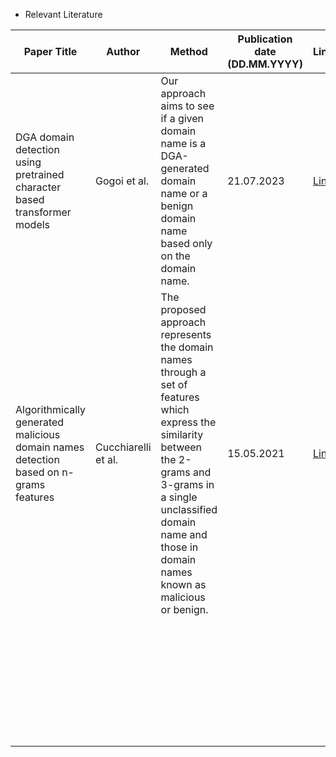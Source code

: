 * Relevant Literature

|                                   Paper Title                                         |       Author          |                                                                                                       Method                                                                                                                          | Publication date (DD.MM.YYYY)     |                                       Link                                                |
|---------------------------------------------------------------------------------------|-----------------------|---------------------------------------------------------------------------------------------------------------------------------------------------------------------------------------------------------------------------------------|-----------------------------------|-------------------------------------------------------------------------------------------|
| DGA domain detection using pretrained character based transformer models              | Gogoi et al.          | Our approach aims to see if a given domain name is a DGA-generated domain name or a benign domain name based only on the domain name.                                                                                                 | 21.07.2023                        | [Link](https://ieeexplore.ieee.org/document/10183602/authors#authors)                     |
| Algorithmically generated malicious domain names detection based on n-grams features  | Cucchiarelli et al.   | The proposed approach represents the domain names through a set of features which express the similarity between the 2-grams and 3-grams in a single unclassified domain name and those in domain names known as malicious or benign. | 15.05.2021                        | [Link](https://www.sciencedirect.com/science/article/abs/pii/S0957417420311957?via=ihub)  |
|                                                                                       |                       |                                                                                                                                                                                                                                       |                                   |                                                                                           | 
|                                                                                       |                       |                                                                                                                                                                                                                                       |                                   |                                                                                           | 
|                                                                                       |                       |                                                                                                                                                                                                                                       |                                   |                                                                                           | 
|                                                                                       |                       |                                                                                                                                                                                                                                       |                                   |                                                                                           | 
|                                                                                       |                       |                                                                                                                                                                                                                                       |                                   |                                                                                           | 
|                                                                                       |                       |                                                                                                                                                                                                                                       |                                   |                                                                                           | 
|                                                                                       |                       |                                                                                                                                                                                                                                       |                                   |                                                                                           | 
|                                                                                       |                       |                                                                                                                                                                                                                                       |                                   |                                                                                           | 
|                                                                                       |                       |                                                                                                                                                                                                                                       |                                   |                                                                                           | 
|                                                                                       |                       |                                                                                                                                                                                                                                       |                                   |                                                                                           | 
|                                                                                       |                       |                                                                                                                                                                                                                                       |                                   |                                                                                           | 
|                                                                                       |                       |                                                                                                                                                                                                                                       |                                   |                                                                                           | 
|                                                                                       |                       |                                                                                                                                                                                                                                       |                                   |                                                                                           | 
|                                                                                       |                       |                                                                                                                                                                                                                                       |                                   |                                                                                           | 
|                                                                                       |                       |                                                                                                                                                                                                                                       |                                   |                                                                                           | 
|                                                                                       |                       |                                                                                                                                                                                                                                       |                                   |                                                                                           | 
|                                                                                       |                       |                                                                                                                                                                                                                                       |                                   |                                                                                           | 
|                                                                                       |                       |                                                                                                                                                                                                                                       |                                   |                                                                                           | 
|                                                                                       |                       |                                                                                                                                                                                                                                       |                                   |                                                                                           | 
|                                                                                       |                       |                                                                                                                                                                                                                                       |                                   |                                                                                           | 
|                                                                                       |                       |                                                                                                                                                                                                                                       |                                   |                                                                                           | 
|                                                                                       |                       |                                                                                                                                                                                                                                       |                                   |                                                                                           | 
|                                                                                       |                       |                                                                                                                                                                                                                                       |                                   |                                                                                           | 
|                                                                                       |                       |                                                                                                                                                                                                                                       |                                   |                                                                                           | 
|                                                                                       |                       |                                                                                                                                                                                                                                       |                                   |                                                                                           | 
|                                                                                       |                       |                                                                                                                                                                                                                                       |                                   |                                                                                           | 
|                                                                                       |                       |                                                                                                                                                                                                                                       |                                   |                                                                                           | 
|                                                                                       |                       |                                                                                                                                                                                                                                       |                                   |                                                                                           |
|                                                                                       |                       |                                                                                                                                                                                                                                       |                                   |                                                                                           |
|                                                                                       |                       |                                                                                                                                                                                                                                       |                                   |                                                                                           | 
|                                                                                       |                       |                                                                                                                                                                                                                                       |                                   |                                                                                           |
|                                                                                       |                       |                                                                                                                                                                                                                                       |                                   |                                                                                           | 
|                                                                                       |                       |                                                                                                                                                                                                                                       |                                   |                                                                                           |
|                                                                                       |                       |                                                                                                                                                                                                                                       |                                   |                                                                                           |